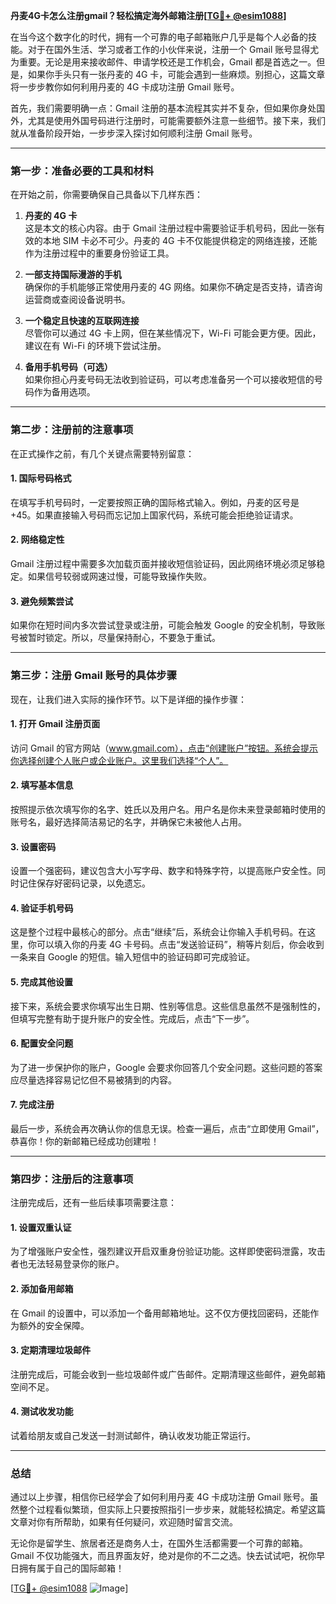 **丹麦4G卡怎么注册gmail？轻松搞定海外邮箱注册[[TG💪+ @esim1088](https://t.me/s/esim1088)]**

在当今这个数字化的时代，拥有一个可靠的电子邮箱账户几乎是每个人必备的技能。对于在国外生活、学习或者工作的小伙伴来说，注册一个 Gmail 账号显得尤为重要。无论是用来接收邮件、申请学校还是工作机会，Gmail 都是首选之一。但是，如果你手头只有一张丹麦的 4G 卡，可能会遇到一些麻烦。别担心，这篇文章将一步步教你如何利用丹麦的 4G 卡成功注册 Gmail 账号。

首先，我们需要明确一点：Gmail 注册的基本流程其实并不复杂，但如果你身处国外，尤其是使用外国号码进行注册时，可能需要额外注意一些细节。接下来，我们就从准备阶段开始，一步步深入探讨如何顺利注册 Gmail 账号。

---

### **第一步：准备必要的工具和材料**

在开始之前，你需要确保自己具备以下几样东西：

1. **丹麦的 4G 卡**  
   这是本文的核心内容。由于 Gmail 注册过程中需要验证手机号码，因此一张有效的本地 SIM 卡必不可少。丹麦的 4G 卡不仅能提供稳定的网络连接，还能作为注册过程中的重要身份验证工具。

2. **一部支持国际漫游的手机**  
   确保你的手机能够正常使用丹麦的 4G 网络。如果你不确定是否支持，请咨询运营商或查阅设备说明书。

3. **一个稳定且快速的互联网连接**  
   尽管你可以通过 4G 卡上网，但在某些情况下，Wi-Fi 可能会更方便。因此，建议在有 Wi-Fi 的环境下尝试注册。

4. **备用手机号码（可选）**  
   如果你担心丹麦号码无法收到验证码，可以考虑准备另一个可以接收短信的号码作为备用选项。

---

### **第二步：注册前的注意事项**

在正式操作之前，有几个关键点需要特别留意：

#### **1. 国际号码格式**
在填写手机号码时，一定要按照正确的国际格式输入。例如，丹麦的区号是 +45。如果直接输入号码而忘记加上国家代码，系统可能会拒绝验证请求。

#### **2. 网络稳定性**
Gmail 注册过程中需要多次加载页面并接收短信验证码，因此网络环境必须足够稳定。如果信号较弱或网速过慢，可能导致操作失败。

#### **3. 避免频繁尝试**
如果你在短时间内多次尝试登录或注册，可能会触发 Google 的安全机制，导致账号被暂时锁定。所以，尽量保持耐心，不要急于重试。

---

### **第三步：注册 Gmail 账号的具体步骤**

现在，让我们进入实际的操作环节。以下是详细的操作步骤：

#### **1. 打开 Gmail 注册页面**
访问 Gmail 的官方网站（www.gmail.com），点击“创建账户”按钮。系统会提示你选择创建个人账户或企业账户。这里我们选择“个人”。

#### **2. 填写基本信息**
按照提示依次填写你的名字、姓氏以及用户名。用户名是你未来登录邮箱时使用的账号名，最好选择简洁易记的名字，并确保它未被他人占用。

#### **3. 设置密码**
设置一个强密码，建议包含大小写字母、数字和特殊字符，以提高账户安全性。同时记住保存好密码记录，以免遗忘。

#### **4. 验证手机号码**
这是整个过程中最核心的部分。点击“继续”后，系统会让你输入手机号码。在这里，你可以填入你的丹麦 4G 卡号码。点击“发送验证码”，稍等片刻后，你会收到一条来自 Google 的短信。输入短信中的验证码即可完成验证。

#### **5. 完成其他设置**
接下来，系统会要求你填写出生日期、性别等信息。这些信息虽然不是强制性的，但填写完整有助于提升账户的安全性。完成后，点击“下一步”。

#### **6. 配置安全问题**
为了进一步保护你的账户，Google 会要求你回答几个安全问题。这些问题的答案应尽量选择容易记忆但不易被猜到的内容。

#### **7. 完成注册**
最后一步，系统会再次确认你的信息无误。检查一遍后，点击“立即使用 Gmail”，恭喜你！你的新邮箱已经成功创建啦！

---

### **第四步：注册后的注意事项**

注册完成后，还有一些后续事项需要注意：

#### **1. 设置双重认证**
为了增强账户安全性，强烈建议开启双重身份验证功能。这样即使密码泄露，攻击者也无法轻易登录你的账户。

#### **2. 添加备用邮箱**
在 Gmail 的设置中，可以添加一个备用邮箱地址。这不仅方便找回密码，还能作为额外的安全保障。

#### **3. 定期清理垃圾邮件**
注册完成后，可能会收到一些垃圾邮件或广告邮件。定期清理这些邮件，避免邮箱空间不足。

#### **4. 测试收发功能**
试着给朋友或自己发送一封测试邮件，确认收发功能正常运行。

---

### **总结**

通过以上步骤，相信你已经学会了如何利用丹麦 4G 卡成功注册 Gmail 账号。虽然整个过程看似繁琐，但实际上只要按照指引一步步来，就能轻松搞定。希望这篇文章对你有所帮助，如果有任何疑问，欢迎随时留言交流。

无论你是留学生、旅居者还是商务人士，在国外生活都需要一个可靠的邮箱。Gmail 不仅功能强大，而且界面友好，绝对是你的不二之选。快去试试吧，祝你早日拥有属于自己的国际邮箱！

[[TG💪+ @esim1088](https://t.me/s/esim1088) ![Image](https://i.postimg.cc/4NQfJmqS/Snipaste-2025-05-13-00-14-12.png)]